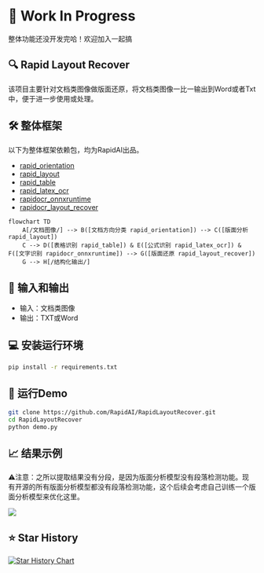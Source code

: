 # 🚀 Work In Progress

整体功能还没开发完哈！欢迎加入一起搞

## 🔍 Rapid Layout Recover

该项目主要针对文档类图像做版面还原，将文档类图像一比一输出到Word或者Txt中，便于进一步使用或处理。

## 🛠️ 整体框架

以下为整体框架依赖包，均为RapidAI出品。

- [rapid_orientation](https://github.com/RapidAI/RapidStructure/blob/main/docs/README_Orientation.md)
- [rapid_layout](https://github.com/RapidAI/RapidLayout)
- [rapid_table](https://github.com/RapidAI/RapidTable)
- [rapid_latex_ocr](https://github.com/RapidAI/RapidLatexOCR)
- [rapidocr_onnxruntime](https://github.com/RapidAI/RapidOCR)
- [rapidocr_layout_recover](https://github.com/RapidAI/RapidLayoutRecover)

```mermaid
flowchart TD
    A[/文档图像/] --> B([文档方向分类 rapid_orientation]) --> C([版面分析 rapid_layout])
    C --> D([表格识别 rapid_table]) & E([公式识别 rapid_latex_ocr]) & F([文字识别 rapidocr_onnxruntime]) --> G([版面还原 rapid_layout_recover])
    G --> H[/结构化输出/]
```

## 📑 输入和输出

- 输入：文档类图像
- 输出：TXT或Word

## 💻 安装运行环境

```bash
pip install -r requirements.txt
```

## 🚀 运行Demo

```bash
git clone https://github.com/RapidAI/RapidLayoutRecover.git
cd RapidLayoutRecover
python demo.py
```

## 📈 结果示例

⚠️注意：之所以提取结果没有分段，是因为版面分析模型没有段落检测功能。现有开源的所有版面分析模型都没有段落检测功能，这个后续会考虑自己训练一个版面分析模型来优化这里。

<div aligin="left">
  <img src="https://github.com/RapidAI/RapidLayoutRecover/releases/download/v0.0.0/demo.png">

</div>

## ⭐ Star History

<a href="https://star-history.com/#RapidAI/RapidLayoutRecover&Date">
 <picture>
   <source media="(prefers-color-scheme: dark)" srcset="https://api.star-history.com/svg?repos=RapidAI/RapidLayoutRecover&type=Date&theme=dark" />
   <source media="(prefers-color-scheme: light)" srcset="https://api.star-history.com/svg?repos=RapidAI/RapidLayoutRecover&type=Date" />
   <img alt="Star History Chart" src="https://api.star-history.com/svg?repos=RapidAI/RapidLayoutRecover&type=Date" />
 </picture>
</a>
